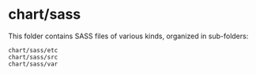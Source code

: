 # chart/sass

This folder contains SASS files of various kinds, organized in sub-folders:

    chart/sass/etc
    chart/sass/src
    chart/sass/var
